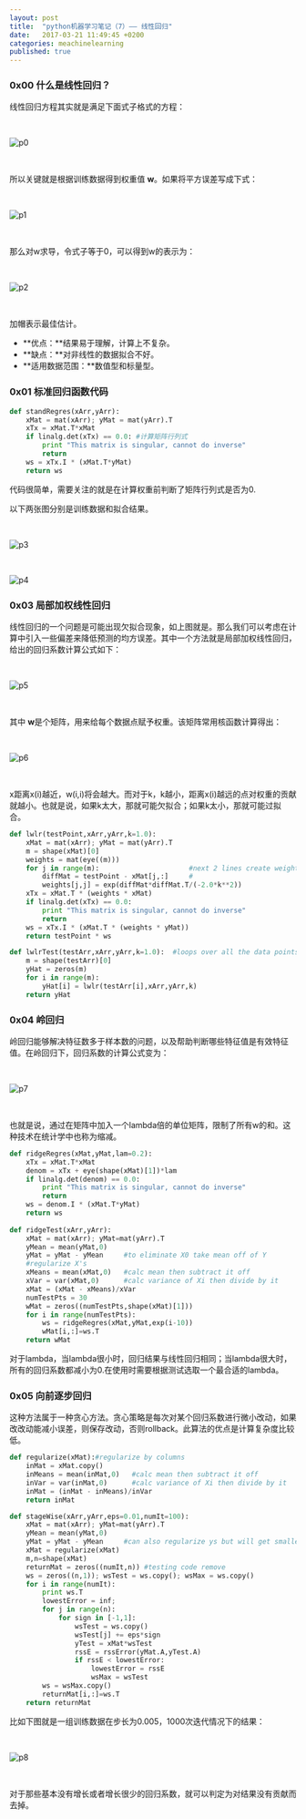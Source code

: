 ```yaml
---
layout: post
title:  "python机器学习笔记（7）—— 线性回归"
date:   2017-03-21 11:49:45 +0200
categories: meachinelearning
published: true
---
```

### 0x00 什么是线性回归？

线性回归方程其实就是满足下面式子格式的方程：

<br/>

![p0](http://ofnd3snod.bkt.clouddn.com/blog/meachineleaning/LinearRegression/00.gif)

<br/>

所以关键就是根据训练数据得到权重值 **w**。如果将平方误差写成下式：

<br/>

![p1](http://ofnd3snod.bkt.clouddn.com/blog/meachineleaning/LinearRegression/01.gif)

<br/>

那么对w求导，令式子等于0，可以得到w的表示为：

<br/>

![p2](http://ofnd3snod.bkt.clouddn.com/blog/meachineleaning/LinearRegression/02.gif)

<br/>

加帽表示最佳估计。

- **优点：**结果易于理解，计算上不复杂。
- **缺点：**对非线性的数据拟合不好。
- **适用数据范围：**数值型和标量型。

### 0x01 标准回归函数代码

```python
def standRegres(xArr,yArr):
    xMat = mat(xArr); yMat = mat(yArr).T
    xTx = xMat.T*xMat
    if linalg.det(xTx) == 0.0: #计算矩阵行列式
        print "This matrix is singular, cannot do inverse"
        return
    ws = xTx.I * (xMat.T*yMat)
    return ws
```

代码很简单，需要关注的就是在计算权重前判断了矩阵行列式是否为0.

以下两张图分别是训练数据和拟合结果。

<br/>

![p3](http://ofnd3snod.bkt.clouddn.com/blog/meachineleaning/LinearRegression/03.png)

<br/>

![p4](http://ofnd3snod.bkt.clouddn.com/blog/meachineleaning/LinearRegression/04.png)

### 0x03 局部加权线性回归

线性回归的一个问题是可能出现欠拟合现象，如上图就是。那么我们可以考虑在计算中引入一些偏差来降低预测的均方误差。其中一个方法就是局部加权线性回归，给出的回归系数计算公式如下：

<br/>

![p5](http://ofnd3snod.bkt.clouddn.com/blog/meachineleaning/LinearRegression/05.gif)

<br/>

其中 **w**是个矩阵，用来给每个数据点赋予权重。该矩阵常用核函数计算得出：

<br/>

![p6](http://ofnd3snod.bkt.clouddn.com/blog/meachineleaning/LinearRegression/06.gif)

<br/>

x距离x(i)越近，w(i,i)将会越大。而对于k，k越小，距离x(i)越远的点对权重的贡献就越小。也就是说，如果k太大，那就可能欠拟合；如果k太小，那就可能过拟合。

```python
def lwlr(testPoint,xArr,yArr,k=1.0):
    xMat = mat(xArr); yMat = mat(yArr).T
    m = shape(xMat)[0]
    weights = mat(eye((m)))
    for j in range(m):                      #next 2 lines create weights matrix
        diffMat = testPoint - xMat[j,:]     #
        weights[j,j] = exp(diffMat*diffMat.T/(-2.0*k**2))
    xTx = xMat.T * (weights * xMat)
    if linalg.det(xTx) == 0.0:
        print "This matrix is singular, cannot do inverse"
        return
    ws = xTx.I * (xMat.T * (weights * yMat))
    return testPoint * ws

def lwlrTest(testArr,xArr,yArr,k=1.0):  #loops over all the data points and applies lwlr to each one
    m = shape(testArr)[0]
    yHat = zeros(m)
    for i in range(m):
        yHat[i] = lwlr(testArr[i],xArr,yArr,k)
    return yHat
```

### 0x04 岭回归

岭回归能够解决特征数多于样本数的问题，以及帮助判断哪些特征值是有效特征值。在岭回归下，回归系数的计算公式变为：

<br/>

![p7](http://ofnd3snod.bkt.clouddn.com/blog/meachineleaning/LinearRegression/07.gif)

<br/>

也就是说，通过在矩阵中加入一个lambda倍的单位矩阵，限制了所有w的和。这种技术在统计学中也称为缩减。

```python
def ridgeRegres(xMat,yMat,lam=0.2):
    xTx = xMat.T*xMat
    denom = xTx + eye(shape(xMat)[1])*lam
    if linalg.det(denom) == 0.0:
        print "This matrix is singular, cannot do inverse"
        return
    ws = denom.I * (xMat.T*yMat)
    return ws
    
def ridgeTest(xArr,yArr):
    xMat = mat(xArr); yMat=mat(yArr).T
    yMean = mean(yMat,0)
    yMat = yMat - yMean     #to eliminate X0 take mean off of Y
    #regularize X's
    xMeans = mean(xMat,0)   #calc mean then subtract it off
    xVar = var(xMat,0)      #calc variance of Xi then divide by it
    xMat = (xMat - xMeans)/xVar
    numTestPts = 30
    wMat = zeros((numTestPts,shape(xMat)[1]))
    for i in range(numTestPts):
        ws = ridgeRegres(xMat,yMat,exp(i-10))
        wMat[i,:]=ws.T
    return wMat
```

对于lambda，当lambda很小时，回归结果与线性回归相同；当lambda很大时，所有的回归系数都减小为0.在使用时需要根据测试选取一个最合适的lambda。

### 0x05 向前逐步回归

这种方法属于一种贪心方法。贪心策略是每次对某个回归系数进行微小改动，如果改改动能减小误差，则保存改动，否则rollback。此算法的优点是计算复杂度比较低。

```python
def regularize(xMat):#regularize by columns
    inMat = xMat.copy()
    inMeans = mean(inMat,0)   #calc mean then subtract it off
    inVar = var(inMat,0)      #calc variance of Xi then divide by it
    inMat = (inMat - inMeans)/inVar
    return inMat

def stageWise(xArr,yArr,eps=0.01,numIt=100):
    xMat = mat(xArr); yMat=mat(yArr).T
    yMean = mean(yMat,0)
    yMat = yMat - yMean     #can also regularize ys but will get smaller coef
    xMat = regularize(xMat)
    m,n=shape(xMat)
    returnMat = zeros((numIt,n)) #testing code remove
    ws = zeros((n,1)); wsTest = ws.copy(); wsMax = ws.copy()
    for i in range(numIt):
        print ws.T
        lowestError = inf; 
        for j in range(n):
            for sign in [-1,1]:
                wsTest = ws.copy()
                wsTest[j] += eps*sign
                yTest = xMat*wsTest
                rssE = rssError(yMat.A,yTest.A)
                if rssE < lowestError:
                    lowestError = rssE
                    wsMax = wsTest
        ws = wsMax.copy()
        returnMat[i,:]=ws.T
    return returnMat
```

比如下图就是一组训练数据在步长为0.005，1000次迭代情况下的结果：

<br/>

![p8](http://ofnd3snod.bkt.clouddn.com/blog/meachineleaning/LinearRegression/08.png)

<br/>

对于那些基本没有增长或者增长很少的回归系数，就可以判定为对结果没有贡献而去掉。